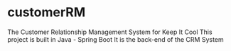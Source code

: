 # customerRM
The Customer Relationship Management System for Keep It Cool
This project is built in Java - Spring Boot 
It is the back-end of the CRM System
